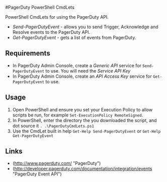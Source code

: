 #PagerDuty PowerShell CmdLets

PowerShell CmdLets for using the PagerDuty API. 

* *Send-PagerDutyEvent* - allows you to send Trigger, Acknowledge and Resolve events to the PagerDuty API.
* *Get-PagerDutyEvent* - gets a list of events from PagerDuty.

## Requirements
* In PagerDuty Admin Console, create a *Generic API* service for `Send-PagerDutyEvent` to use. You will need the *Service API Key*
* In PagerDuty Admin Console, create an *API Access Key* service for `Get-PagerDutyEvent` to use.

## Usage

1. Open PowerShell and ensure you set your Execution Policy to allow scripts be run, for example `Set-ExecutionPolicy RemoteSigned`.
2. In PowerShell, enter the directory the you downloaded the script, and dot source it `. .\PagerDutyCmdLets.ps1`
3. Use the CmdLet built in help `Get-Help Send-PagerDutyEvent` or `Get-Help Get-PagerDutyEvent`

## Links
* (http://www.pagerduty.com/ "PagerDuty")
* (http://developer.pagerduty.com/documentation/integration/events "PagerDuty Event API")
